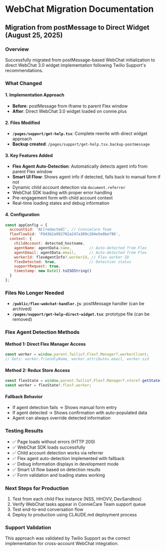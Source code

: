 # WebChat Migration Documentation

## Migration from postMessage to Direct Widget (August 25, 2025)

### Overview
Successfully migrated from postMessage-based WebChat initialization to direct WebChat 3.0 widget implementation following Twilio Support's recommendations.

### What Changed

#### 1. Implementation Approach
- **Before**: postMessage from iframe to parent Flex window
- **After**: Direct WebChat 3.0 widget loaded on connie.plus

#### 2. Files Modified
- **`/pages/support/get-help.tsx`**: Complete rewrite with direct widget approach
- **Backup created**: `/pages/support/get-help.tsx.backup-postmessage`

#### 3. Key Features Added
- **Flex Agent Auto-Detection**: Automatically detects agent info from parent Flex window
- **Smart UI Flow**: Shows agent info if detected, falls back to manual form if not
- Dynamic child account detection via `document.referrer`
- WebChat SDK loading with proper error handling  
- Pre-engagement form with child account context
- Real-time loading states and debug information

#### 4. Configuration
```javascript
const appConfig = {
  accountSid: 'AC[redacted]', // ConnieCare Team
  flexFlowSid: 'FO43b2a992702a247a309c284e5e0be796',
  context: {
    childAccount: detected_hostname,
    agentName: agentData.name,        // Auto-detected from Flex
    agentEmail: agentData.email,      // Auto-detected from Flex  
    workerId: flexAgentInfo?.workerId, // Flex worker ID
    flexDetected: true,               // Detection status
    supportRequest: true,
    timestamp: new Date().toISOString()
  }
};
```

### Files No Longer Needed
- **`/public/flex-webchat-handler.js`**: postMessage handler (can be archived)
- **`/pages/support/get-help-direct-widget.tsx`**: prototype file (can be removed)

### Flex Agent Detection Methods

#### Method 1: Direct Flex Manager Access
```javascript
const worker = window.parent.Twilio?.Flex?.Manager?.workerClient;
// Gets: worker.friendlyName, worker.attributes.email, worker.sid
```

#### Method 2: Redux Store Access  
```javascript
const flexState = window.parent.Twilio?.Flex?.Manager?.store?.getState();
const worker = flexState?.flex?.worker;
```

#### Fallback Behavior
- If agent detection fails → Shows manual form entry
- If agent detected → Shows confirmation with auto-populated data
- Agent can always override detected information

### Testing Results
- ✅ Page loads without errors (HTTP 200)
- ✅ WebChat SDK loads successfully  
- ✅ Child account detection works via referrer
- ✅ Flex agent auto-detection implemented with fallback
- ✅ Debug information displays in development mode
- ✅ Smart UI flow based on detection results
- ✅ Form validation and loading states working

### Next Steps for Production
1. Test from each child Flex instance (NSS, HHOVV, DevSandbox)
2. Verify WebChat tasks appear in ConnieCare Team support queue
3. Test end-to-end conversation flow
4. Deploy to production using CLAUDE.md deployment process

### Support Validation
This approach was validated by Twilio Support as the correct implementation for cross-account WebChat integration.